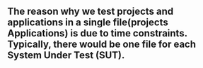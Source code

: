 ## The reason why we test projects and applications in a single file(projects Applications) is due to time constraints. Typically, there would be one file for each System Under Test (SUT).